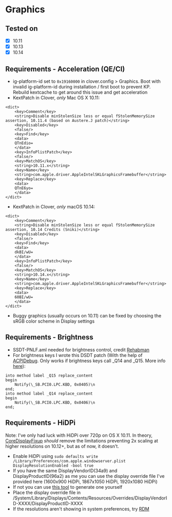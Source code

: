 # Graphics

## Tested on

- [X] 10.11
- [X] 10.13
- [X] 10.14

## Requirements - Acceleration (QE/CI)
- ig-platform-id set to ```0x19160000``` in clover.config > Graphics. Boot with invalid ig-platform-id during installation / first boot to prevent KP. Rebuild kextcache to get around this issue and get acceleration
- KextPatch in Clover, *only* Mac OS X 10.11:

```
<dict>
	<key>Comment</key>
	<string>Disable minStolenSize less or equal fStolenMemorySize assertion, 10.11.4 (based on Austere.J patch)</string>
	<key>Disabled</key>
	<false/>
	<key>Find</key>
	<data>
	QTnEdio=
	</data>
	<key>InfoPlistPatch</key>
	<false/>
	<key>MatchOS</key>
	<string>10.11.x</string>
	<key>Name</key>
	<string>com.apple.driver.AppleIntelSKLGraphicsFramebuffer</string>
	<key>Replace</key>
	<data>
	QTnE6yo=
	</data>
</dict>
```

- KextPatch in Clover, *only* macOS 10.14:
```
<dict>
	<key>Comment</key>
	<string>Disable minStolenSize less or equal fStolenMemorySize assertion, 10.14 Credits (Sniki)</string>
	<key>Disabled</key>
	<false/>
	<key>Find</key>
	<data>
	dkBI/wU=
	</data>
	<key>InfoPlistPatch</key>
	<false/>
	<key>MatchOS</key>
	<string>10.14.x</string>
	<key>Name</key>
	<string>com.apple.driver.AppleIntelSKLGraphicsFramebuffer</string>
	<key>Replace</key>
	<data>
	60BI/wU=
	</data>
</dict>
```

- Buggy graphics (usually occurs on 10.11) can be fixed by choosing the sRGB color scheme in Display settings

## Requirements - Brightness
- SSDT-PNLF.aml needed for brightness control, credit [Rehabman](https://www.tonymacx86.com/threads/guide-laptop-backlight-control-using-applebacklightinjector-kext.218222/)
- For brightness keys I wrote this DSDT patch (With the help of [ACPIDebug](https://github.com/RehabMan/OS-X-ACPI-Debug). Only works if brightness keys call _Q14 and _Q15. More info [here](https://www.tonymacx86.com/threads/guide-patching-dsdt-ssdt-for-laptop-backlight-control.152659/)):

```
into method label _Q15 replace_content
begin
	Notify(\_SB.PCI0.LPC.KBD, 0x0405)\n
end;
into method label _Q14 replace_content
begin
	Notify(\_SB.PCI0.LPC.KBD, 0x0406)\n
end;
``` 

## Requirements - HiDPi

Note: I've only had luck with HiDPi over 720p on OS X 10.11. In theory, [CoreDisplayFixup](https://github.com/PMheart/CoreDisplayFixup) *should* remove the limitations preventing 2x scaling at higher resolutions on 10.12+, but as of now, it doesn't.

- Enable HiDPi using ```sudo defaults write /Library/Preferences/com.apple.windowserver.plist DisplayResolutionEnabled -bool true```
- If you have the same DisplayVendorID(34a9) and DisplayProductID(96a2) as me you can use the display override file I've provided here (1600x900 HiDPi, 1867x1050 HiDPi, 1920x1080 HiDPi)
- If not you can use [this tool](https://comsysto.github.io/Display-Override-PropertyList-File-Parser-and-Generator-with-HiDPI-Support-For-Scaled-Resolutions/) to generate one yourself
- Place the display override file in /System/Library/Displays/Contents/Resources/Overrides/DisplayVendorID-XXXX/DisplayProductID-XXXX
- If the resolutions aren't showing in system preferences, try [RDM](https://github.com/avibrazil/RDM)
